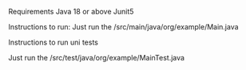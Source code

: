 Requirements
Java 18 or above
Junit5

Instructions to run:
Just run the /src/main/java/org/example/Main.java

Instructions to run uni tests

Just run the /src/test/java/org/example/MainTest.java